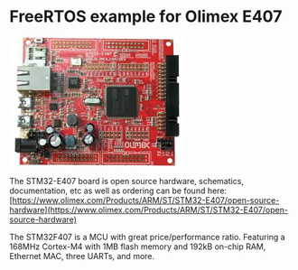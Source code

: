 # FreeRTOS example for Olimex E407

![STM32F407 based E407 board](stm32-e407.jpg "STM32F407 based E407")


The STM32-E407 board is open source hardware, schematics, documentation, etc as well as ordering can be found here: 
[https://www.olimex.com/Products/ARM/ST/STM32-E407/open-source-hardware](https://www.olimex.com/Products/ARM/ST/STM32-E407/open-source-hardware)

The STM32F407 is a MCU with great price/performance ratio. Featuring a 168MHz Cortex-M4 with 1MB flash memory and 192kB on-chip RAM, 
Ethernet MAC, three UARTs, and more.
